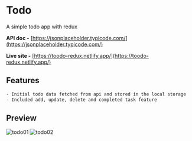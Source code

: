 # Todo

A simple todo app with redux

**API doc -** [https://jsonplaceholder.typicode.com/](https://jsonplaceholder.typicode.com/)

**Live site -** [https://toodo-redux.netlify.app/](https://toodo-redux.netlify.app/)

## Features
```bash
- Initial todo data fetched from api and stored in the local storage
- Included add, update, delete and completed task feature
```

## Preview
![todo01](https://user-images.githubusercontent.com/83011210/229276875-920cb459-65a4-4a3c-8035-7cf50132bd66.png)
![todo02](https://user-images.githubusercontent.com/83011210/229276907-5af22efd-8953-4000-b025-ca7dbc70888d.png)
